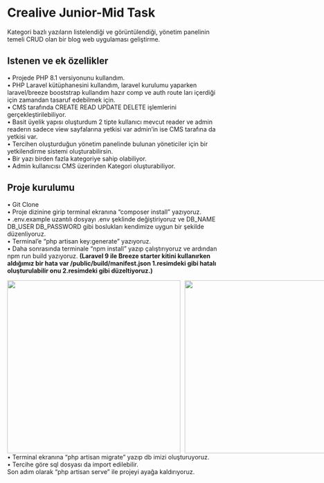 <h1 class="code-line" data-line-start=0 data-line-end=1 ><a id="Crealive_JuniorMid_Task_0"></a>Crealive Junior-Mid Task</h1>
<p class="has-line-data" data-line-start="1" data-line-end="2">Kategori bazlı yazıların listelendiği ve görüntülendiği, yönetim panelinin temeli CRUD olan bir blog web uygulaması geliştirme.</p>
<h2 class="code-line" data-line-start=3 data-line-end=4 ><a id="Istenen_ve_ek_zellikler_3"></a>Istenen ve ek özellikler</h2>
<p class="has-line-data" data-line-start="4" data-line-end="12">• Projede PHP 8.1 versiyonunu kullandım.<br>
• PHP Laravel kütüphanesini kullandım, laravel kurulumu yaparken laravel/breeze booststrap kullandım hazır comp ve auth route ları içerdiği için zamandan tasaruf edebilmek için.<br>
• CMS tarafında CREATE READ UPDATE DELETE işlemlerini gerçekleştirilebiliyor.<br>
• Basit üyelik yapısı oluşturdum 2 tipte kullanıcı mevcut reader ve admin readerın sadece view sayfalarına yetkisi var admin’in ise CMS tarafına da yetkisi var.<br>
• Tercihen oluşturduğun yönetim panelinde bulunan yöneticiler için bir<br>
yetkilendirme sistemi oluşturabilirsin.<br>
• Bir yazı birden fazla kategoriye sahip olabiliyor.<br>
• Admin kullanıcısı CMS üzerinden Kategori oluşturabiliyor.</p>
<h2 class="code-line" data-line-start=13 data-line-end=14 ><a id="Proje_kurulumu_13"></a>Proje kurulumu</h2>
<p class="has-line-data" data-line-start="14" data-line-end="22">• Git Clone<br>
• Proje dizinine girip terminal ekranına “composer install” yazıyoruz.<br>
• .env.example uzantılı dosyayı .env şeklinde değiştiriyoruz ve DB_NAME DB_USER DB_PASSWORD gibi boslukları kendimize uygun bir şekilde düzenliyoruz.<br>
• Terminal’e “php artisan key:generate” yazıyoruz.<br>
• Daha sonrasında terminale “npm install” yazıp çalıştırıyoruz ve ardından npm run build yazıyoruz. <b>(Laravel 9 ile Breeze starter kitini kullanırken aldığımız bir hata var /public/build/manifest.json 1.resimdeki gibi hatalı oluşturulabilir onu 2.resimdeki gibi düzeltiyoruz.)</b><br>
<div style="display: flex; gap: 10px;">
    <img style="width: 400px;" src="https://bazartrk.com/hata.png">
    <img style="width: 400px;" src="https://bazartrk.com/cozum.png">
</div>
• Terminal ekranına “php artisan migrate” yazıp db imizi oluşturuyoruz.<br>
• Tercihe göre sql dosyası da import edilebilir.<br>
Son adım olarak “php artisan serve” ile projeyi ayağa kaldırıyoruz.</p>
